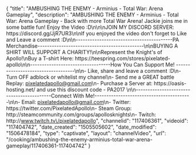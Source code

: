 {
    "title": "AMBUSHING THE ENEMY - Arminius - Total War: Arena Gameplay",
    "description": "AMBUSHING THE ENEMY - Arminius - Total War: Arena Gameplay - Back with more Total War Arena! Jackie joins me in some battle fun! Enjoy the Video :D\n\n\nJOIN MY DISCORD SERVER: https:\/\/discord.gg\/JjR7UR3\n\nIf you enjoyed the video don't forget to Like and Leave a comment :D\n\n-----------------------------------------PA Merchandise---------------------------------------------\n\nBUYING A SHIRT WILL SUPPORT A CHARITY!\n\nRepresent the Knight's of Apollo!\nBuy a T-shirt Here: https:\/\/teespring.com\/stores\/pixelated-apollo\n\n----------------------------------How You Can Support Me! -----------------------------------\n\n- Like, share and leave a comment :D\n- Turn OFF adblock or whitelist my channel\n- Send me a GREAT battle Replay: pixelatedapollo@gmail.com\n- Purchase a Server at: https:\/\/oasis-hosting.net\/ and use this discount code - PA2017 \n\n------------------------------------------Connect With Me!-----------------------------------------\n\n- Email: pixelatedapollo@gmail.com\n- Twitter: https:\/\/twitter.com\/PixelatedApollo\n- Steam Group:  http:\/\/steamcommunity.com\/groups\/apollosknights\n- Twitch: http:\/\/www.twitch.tv\/pixelatedapollo",
    "channelid": "117406361",
    "videoid": "117404742",
    "date_created": "1505505602",
    "date_modified": "1506478184",
    "type": "captivate",
    "layout": "channelVideo",
    "url": "\/cooking\/ambushing-the-enemy-arminius-total-war-arena-gameplay\/117406361-117404742"
}